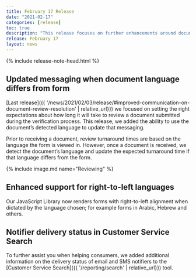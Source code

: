 ```yaml
---
title: February 17 Release
date: "2021-02-17"
categories: [release]
toc: true
description: "This release focuses on further enhancements around document review resolution times."
release: February 17
layout: news
---
```


{% include release-note-head.html %}

## Updated messaging when document language differs from form

[Last release]({{ '/news/2021/02/03/release/#improved-communication-on-document-review-resolution' | relative_url}}) we focused on setting the right expectations about how long it will take to review a document submitted during the verification process. This release, we added the ability to use the document’s detected language to update that messaging.

Prior to receiving a document, review turnaround times are based on the language the form is viewed in. However, once a document is received, we detect the document’s language and update the expected turnaround time if that language differs from the form.

{% include image.md name="Reviewing" %}

## Enhanced support for right-to-left languages
Our JavaScript Library now renders forms with right-to-left alignment when dictated by the language chosen; for example forms in Arabic, Hebrew and others.

## Notifier delivery status in Customer Service Search
To further assist you when helping consumers, we added additional information on the delivery status of email and SMS notifiers to the [Customer Service Search]({{ '/reporting/search' | relative_url}}) tool.
